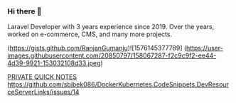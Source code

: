 ### Hi there 👋

Laravel Developer with 3 years experience since 2019. Over the years, worked on e-commerce, CMS, and many more projects.

<!--
**RanjanGumanju/RanjanGumanju** is a ✨ _special_ ✨ repository because its `README.md` (this file) appears on your GitHub profile.

Here are some ideas to get you started:

- 🔭 I’m currently working on ...
- 🌱 I’m currently learning ...
- 👯 I’m looking to collaborate on ...
- 🤔 I’m looking for help with ...
- 💬 Ask me about ...
- 📫 How to reach me: ...
- 😄 Pronouns: ...
- ⚡ Fun fact: ...
-->
(https://gists.github.com/RanjanGumanju)![1576145377789]
(https://user-images.githubusercontent.com/20850797/158067287-f2c9c9f2-ee44-4d39-9921-153032108d33.jpeg)

[PRIVATE QUICK NOTES](https://gists.github.com/RanjanGumanju)
https://github.com/sbibek086/DockerKubernetes.CodeSnippets.DevResourceServerLinks/issues/14

